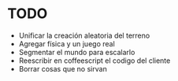 TODO
===

* Unificar la creación aleatoria del terreno
* Agregar física y un juego real
* Segmentar el mundo para escalarlo
* Reescribir en coffeescript el codigo del cliente
* Borrar cosas que no sirvan
